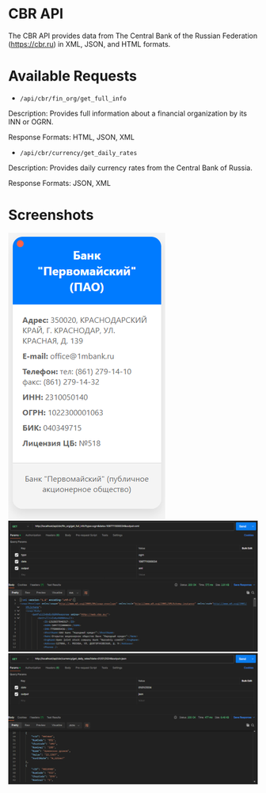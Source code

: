 # CBR API

The CBR API provides data from The Central Bank of the Russian Federation (https://cbr.ru) in XML, JSON, and HTML formats.

# Available Requests

* `/api/cbr/fin_org/get_full_info`
  
Description: Provides full information about a financial organization by its INN or OGRN.

Response Formats: HTML, JSON, XML

* `/api/cbr/currency/get_daily_rates`

Description: Provides daily currency rates from the Central Bank of Russia.

Response Formats: JSON, XML

# Screenshots

![Screenshot 1](./docs/screenshot_1.png)
![Screenshot 1](./docs/screenshot_3.png)
![Screenshot 1](./docs/screenshot_4.png)
